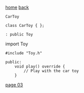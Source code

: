 [home](./page01.md)
[back](./page01.md)

```
CarToy
```

```
class CarToy { };
```

```
: public Toy 
```

import Toy

```
#include "Toy.h"
```

```
public:
    void play() override {
        // Play with the car toy
    }
```

[page 03](./page03.md)
